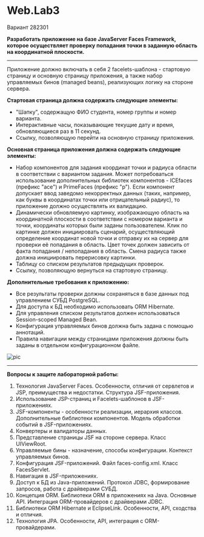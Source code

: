 # Web.Lab3
Вариант 282301

**Разработать приложение на базе JavaServer Faces Framework, которое осуществляет проверку попадания точки в заданную область на координатной плоскости.**
____
Приложение должно включать в себя 2 facelets-шаблона - стартовую страницу и основную страницу приложения, а также набор управляемых бинов (managed beans), реализующих логику на стороне сервера.

**Стартовая страница должна содержать следующие элементы:**

* "Шапку", содержащую ФИО студента, номер группы и номер варианта.
* Интерактивные часы, показывающие текущие дату и время, обновляющиеся раз в 11 секунд.
* Ссылку, позволяющую перейти на основную страницу приложения.

**Основная страница приложения должна содержать следующие элементы:**

* Набор компонентов для задания координат точки и радиуса области в соответствии с вариантом задания. Может потребоваться использование дополнительных библиотек компонентов - ICEfaces (префикс "ace") и PrimeFaces (префикс "p"). Если компонент допускает ввод заведомо некорректных данных (таких, например, как буквы в координатах точки или отрицательный радиус), то приложение должно осуществлять их валидацию.
* Динамически обновляемую картинку, изображающую область на координатной плоскости в соответствии с номером варианта и точки, координаты которых были заданы пользователем. Клик по картинке должен инициировать сценарий, осуществляющий определение координат новой точки и отправку их на сервер для проверки её попадания в область. Цвет точек должен зависить от факта попадания / непопадания в область. Смена радиуса также должна инициировать перерисовку картинки.
* Таблицу со списком результатов предыдущих проверок.
* Ссылку, позволяющую вернуться на стартовую страницу.

**Дополнительные требования к приложению:**

* Все результаты проверки должны сохраняться в базе данных под управлением СУБД PostgreSQL.
* Для доступа к БД необходимо использовать ORM Hibernate.
* Для управления списком результатов должен использоваться Session-scoped Managed Bean.
* Конфигурация управляемых бинов должна быть задана с помощью аннотаций.
* Правила навигации между страницами приложения должны быть заданы в отдельном конфигурационном файле.

![pic](https://github.com/KirillShakhov/Web.Lab3/blob/master/img/pic.png)

____
**Вопросы к защите лабораторной работы:**

1. Технология JavaServer Faces. Особенности, отличия от сервлетов и JSP, преимущества и недостатки. Структура JSF-приложения.
2. Использование JSP-страниц и Facelets-шаблонов в JSF-приложениях.
3. JSF-компоненты - особенности реализации, иерархия классов. Дополнительные библиотеки компонентов. Модель обработки событий в JSF-приложениях.
4. Конвертеры и валидаторы данных.
5. Представление страницы JSF на стороне сервера. Класс UIViewRoot.
6. Управляемые бины - назначение, способы конфигурации. Контекст управляемых бинов.
7. Конфигурация JSF-приложений. Файл faces-config.xml. Класс FacesServlet.
8. Навигация в JSF-приложениях.
9. Доступ к БД из Java-приложений. Протокол JDBC, формирование запросов, работа с драйверами СУБД.
10. Концепция ORM. Библиотеки ORM в приложениях на Java. Основные API. Интеграция ORM-провайдеров с драйверами JDBC.
11. Библиотеки ORM Hibernate и EclipseLink. Особенности, API, сходства и отличия.
12. Технология JPA. Особенности, API, интеграция с ORM-провайдерами.